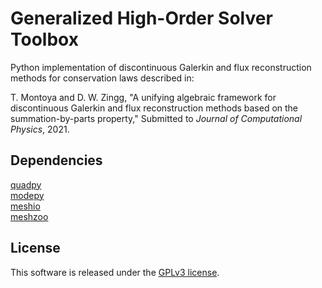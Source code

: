 # Generalized High-Order Solver Toolbox
Python implementation of discontinuous Galerkin and flux reconstruction methods for conservation laws described in:

T. Montoya and D. W. Zingg, "A unifying algebraic framework for discontinuous Galerkin and flux
reconstruction methods based on the summation-by-parts property," Submitted to *Journal of Computational Physics*, 2021.


## Dependencies
[quadpy](https://github.com/nschloe/quadpy)\
[modepy](https://github.com/inducer/modepy)\
[meshio](https://github.com/nschloe/meshio)\
[meshzoo](https://github.com/nschloe/meshzoo)

## License
This software is released under the [GPLv3 license](https://www.gnu.org/licenses/gpl-3.0.en.html).
